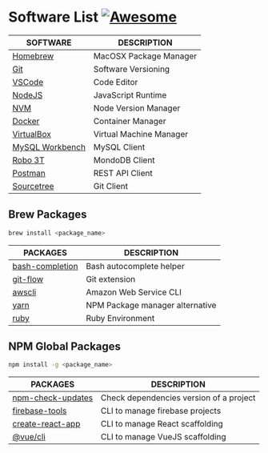 # Software List [![Awesome](https://awesome.re/badge.svg)](https://awesome.re)

| SOFTWARE                                                      | DESCRIPTION             |
| ------------------------------------------------------------- | ----------------------- |
| [Homebrew](https://brew.sh)                                   | MacOSX Package Manager  |
| [Git](https://git-scm.com/)                                   | Software Versioning     |
| [VSCode](https://code.visualstudio.com/)                      | Code Editor             |
| [NodeJS](https://nodejs.org)                                  | JavaScript Runtime      |
| [NVM](https://github.com/creationix/nvm)                      | Node Version Manager    |
| [Docker](https://www.docker.com/products/docker-desktop)      | Container Manager       |
| [VirtualBox](https://www.virtualbox.org/)                     | Virtual Machine Manager |
| [MySQL Workbench](https://dev.mysql.com/downloads/workbench/) | MySQL Client            |
| [Robo 3T](https://robomongo.org/)                             | MondoDB Client          |
| [Postman](https://www.getpostman.com/)                        | REST API Client         |
| [Sourcetree](https://www.sourcetreeapp.com/)                  | Git Client              |

## Brew Packages

```bash
brew install <package_name>
```

| PACKAGES                                                                                | DESCRIPTION                     |
| --------------------------------------------------------------------------------------- | ------------------------------- |
| [bash-completion](https://github.com/scop/bash-completion)                              | Bash autocomplete helper        |
| [git-flow](https://it.atlassian.com/git/tutorials/comparing-workflows/gitflow-workflow) | Git extension                   |
| [awscli](https://docs.aws.amazon.com/cli/latest/userguide/install-cliv2-mac.html)       | Amazon Web Service CLI          |
| [yarn](https://yarnpkg.com/lang/en/)                                                    | NPM Package manager alternative |
| [ruby](https://www.ruby-lang.org/en/)                                                   | Ruby Environment                |

## NPM Global Packages

```bash
npm install -g <package_name>
```

| PACKAGES                                                             | DESCRIPTION                             |
| -------------------------------------------------------------------- | --------------------------------------- |
| [npm-check-updates](https://www.npmjs.com/package/npm-check-updates) | Check dependencies version of a project |
| [firebase-tools](https://firebase.google.com/docs/cli/)              | CLI to manage firebase projects         |
| [create-react-app](https://facebook.github.io/create-react-app/)     | CLI to manage React scaffolding         |
| [@vue/cli](https://cli.vuejs.org/guide/creating-a-project.html)      | CLI to manage VueJS scaffolding         |

